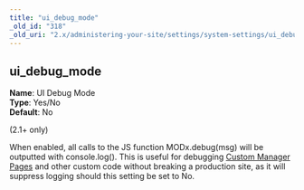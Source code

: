 ```yaml
---
title: "ui_debug_mode"
_old_id: "318"
_old_uri: "2.x/administering-your-site/settings/system-settings/ui_debug_mode"
---
```


ui\_debug\_mode
---------------

**Name**: UI Debug Mode   
**Type**: Yes/No   
**Default**: No

(2.1+ only)

When enabled, all calls to the JS function MODx.debug(msg) will be outputted with console.log(). This is useful for debugging [Custom Manager Pages](/revolution/2.x/developing-in-modx/advanced-development/custom-manager-pages "Custom Manager Pages") and other custom code without breaking a production site, as it will suppress logging should this setting be set to No.